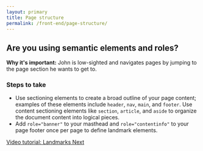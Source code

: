 ```yaml
---
layout: primary
title: Page structure
permalink: /front-end/page-structure/
---
```


## Are you using semantic elements and roles?

**Why it's important:** John is low-sighted and navigates pages by jumping to the page section he wants to get to.

### Steps to take
- Use sectioning elements to create a broad outline of your page content; examples of these elements include `header`, `nav`, `main`, and `footer`. Use content sectioning elements like `section`, `article`, and `aside` to organize the document content into logical pieces.
- Add `role="banner"` to your masthead and `role="contentinfo"` to your page footer once per page to define landmark elements.

<a href="https://www.youtube.com/watch?time_continue=12&v=bww3IaktlRY">
  <i class="fa fa-youtube-play" aria-hidden="true"></i>Video tutorial: Landmarks
</a>

<a class="usa-button button-next" href="{{ site.baseurl }}/front-end/images/">
  Next <i class="fa fa-chevron-right" aria-hidden="true"></i>
</a>
